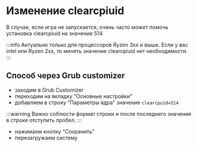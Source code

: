# Изменение clearcpiuid

В случае, если игра не запускается, очень часто может помочь установка clearcpiuid на значение 514

:::info
Актуально только для процессоров Ryzen 3xx и выше. Если у вас intel или Ryzen 2xx, то менять значение clearcpiuid нет необходимости.
:::

## Способ через Grub customizer

- заходим в Grub Customizer
- переходим на вкладку "Основные настройки"
- добавляем в строку "Параметры ядра" значение `clearcpuid=514`

:::warning
Важно соблюсти формат строки и после последнего значения в строке отступить пробел.
:::

- нажимаем кнопку "Сохранить"
- перезагружаем систему
